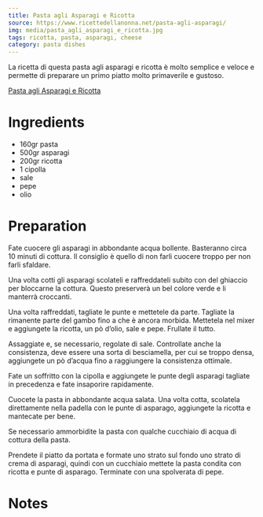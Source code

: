 ```yaml
---
title: Pasta agli Asparagi e Ricotta
source: https://www.ricettedellanonna.net/pasta-agli-asparagi/
img: media/pasta_agli_asparagi_e_ricotta.jpg
tags: ricotta, pasta, asparagi, cheese
category: pasta dishes
---
```


La ricetta di questa pasta agli asparagi e ricotta è molto semplice e veloce e permette di preparare un primo piatto molto primaverile e gustoso.

[Pasta agli Asparagi e Ricotta](media/pasta_agli_asparagi_e_ricotta.jpg)

Ingredients
===========

* 160gr pasta
* 500gr asparagi
* 200gr ricotta
* 1 cipolla
* sale
* pepe
* olio

Preparation
===========

Fate cuocere gli asparagi in abbondante acqua bollente. Basteranno circa 10 minuti di cottura. Il consiglio è quello di non farli cuocere troppo per non farli sfaldare.

Una volta cotti gli asparagi scolateli e raffreddateli subito con del ghiaccio per bloccarne la cottura. Questo preserverà un bel colore verde e li manterrà croccanti.

Una volta raffreddati, tagliate le punte e mettetele da parte. Tagliate la rimanente parte del gambo fino a che è ancora morbida. Mettetela nel mixer e aggiungete la ricotta, un pò d’olio, sale e pepe. Frullate il tutto.

Assaggiate e, se necessario, regolate di sale. Controllate anche la consistenza, deve essere una sorta di besciamella, per cui se troppo densa, aggiungete un pò d’acqua fino a raggiungere la consistenza ottimale.

Fate un soffritto con la cipolla e aggiungete le punte degli asparagi tagliate in precedenza e fate insaporire rapidamente.

Cuocete la pasta in abbondante acqua salata. Una volta cotta, scolatela direttamente nella padella con le punte di asparago, aggiungete la ricotta e mantecate per bene.

Se necessario ammorbidite la pasta con qualche cucchiaio di acqua di cottura della pasta.

Prendete il piatto da portata e formate uno strato sul fondo uno strato di crema di asparagi, quindi con un cucchiaio mettete la pasta condita con ricotta e punte di asparago. Terminate con una spolverata di pepe.

Notes
=====
